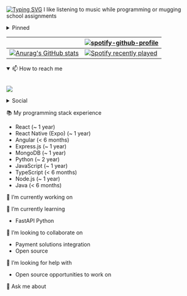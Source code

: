[![Typing SVG](https://readme-typing-svg.herokuapp.com?size=100&vCenter=true&width=1200&height=200&lines=Hey+there+I'm+Chad+%F0%9F%91%8B;CHADLIM.TECH)](https://git.io/typing-svg)
I like listening to music while programming or mugging school assignments

<details>
<summary>Pinned</summary>
<br>

|||
|---|---|
|||
</details>

||[![spotify-github-profile](https://spotify-github-profile.vercel.app/api/view?uid=chadlimjinjie&cover_image=true&theme=novatorem&bar_color=53b14f&bar_color_cover=false)](https://spotify-github-profile.vercel.app/api/view?uid=chadlimjinjie&redirect=true)|
|---|---|
|[![Anurag's GitHub stats](https://github-readme-stats.vercel.app/api?username=chadlimjinjie)](https://github.com/anuraghazra/github-readme-stats)|[![Spotify recently played](https://spotify-recently-played-readme.vercel.app/api?user=chadlimjinjie)](https://open.spotify.com/user/chadlimjinjie)|

<details open>
<summary>📫 How to reach me</summary>
<br>

[![](https://img.shields.io/badge/Gmail-D14836?style=for-the-badge&logo=gmail&logoColor=white)](mailto:chadlimjinjie@gmail.com)
</details>

<details>
<summary>Social</summary>
<br>

[![](https://img.shields.io/badge/replit-667881?style=for-the-badge&logo=replit&logoColor=white)](https://replit.com/@ChadLim1)
[![](https://img.shields.io/badge/Twitter-1DA1F2?style=for-the-badge&logo=twitter&logoColor=white)](https://twitter.com/chadlimjinjie)
[![](https://img.shields.io/badge/LinkedIn-0077B5?style=for-the-badge&logo=linkedin&logoColor=white)](https://www.linkedin.com/in/chad-lim-739b36186/)
</details>

📚 My programming stack experience
- React (~ 1 year)
- React Native (Expo) (~ 1 year)
- Angular (< 6 months)
- Express.js (~ 1 year)
- MongoDB (~ 1 year)
- Python (~ 2 year)
- JavaScript (~ 1 year)
- TypeScript (< 6 months)
- Node.js (~ 1 year)
- Java (< 6 months)

🔭 I’m currently working on

🌱 I’m currently learning

- FastAPI Python

👯 I’m looking to collaborate on

- Payment solutions integration
- Open source

🤔 I’m looking for help with

- Open source opportunities to work on

💬 Ask me about





<!--
**chadlimjinjie/chadlimjinjie** is a ✨ _special_ ✨ repository because its `README.md` (this file) appears on your GitHub profile.

Here are some ideas to get you started:

- 🔭 I’m currently working on ...
- 🌱 I’m currently learning ...
- 👯 I’m looking to collaborate on ...
- 🤔 I’m looking for help with ...
- 💬 Ask me about ...
- 📫 How to reach me: ...
- 😄 Pronouns: ...
- ⚡ Fun fact: ...
-->
